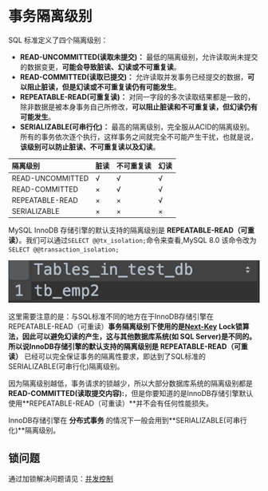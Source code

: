 # 事务隔离级别

SQL 标准定义了四个隔离级别：

* **READ-UNCOMMITTED\(读取未提交\)：** 最低的隔离级别，允许读取尚未提交的数据变更，**可能会导致脏读、幻读或不可重复读**。
* **READ-COMMITTED\(读取已提交\)：** 允许读取并发事务已经提交的数据，**可以阻止脏读，但是幻读或不可重复读仍有可能发生**。
* **REPEATABLE-READ\(可重复读\)：** 对同一字段的多次读取结果都是一致的，除非数据是被本身事务自己所修改，**可以阻止脏读和不可重复读，但幻读仍有可能发生**。
* **SERIALIZABLE\(可串行化\)：** 最高的隔离级别，完全服从ACID的隔离级别。所有的事务依次逐个执行，这样事务之间就完全不可能产生干扰，也就是说，**该级别可以防止脏读、不可重复读以及幻读**。

| 隔离级别 | 脏读 | 不可重复读 | 幻读 |
| :--- | :--- | :--- | :--- |
| READ-UNCOMMITTED | √ | √ | √ |
| READ-COMMITTED | × | √ | √ |
| REPEATABLE-READ | × | × | √ |
| SERIALIZABLE | × | × | × |

MySQL InnoDB 存储引擎的默认支持的隔离级别是 **REPEATABLE-READ（可重读）**。我们可以通过`SELECT @@tx_isolation;`命令来查看,MySQL 8.0 该命令改为`SELECT @@transaction_isolation;`

![](../../.gitbook/assets/image%20%283%29.png)

这里需要注意的是：与SQL标准不同的地方在于InnoDB存储引擎在REPEATABLE-READ（可重读）**事务隔离级别下使用的是**[**Next-Key**](../../shu-ju-biao-cao-zuo/bing-fa-kong-zhi/nextkey-suo.md) **Lock锁算法，因此可以避免幻读的产生，这与其他数据库系统\(如 SQL Server\)是不同的。所以说InnoDB存储引擎的默认支持的隔离级别是 REPEATABLE-READ（可重读）** 已经可以完全保证事务的隔离性要求，即达到了SQL标准的SERIALIZABLE\(可串行化\)隔离级别。

因为隔离级别越低，事务请求的锁越少，所以大部分数据库系统的隔离级别都是**READ-COMMITTED\(读取提交内容\):**，但是你要知道的是InnoDB存储引擎默认使用**REPEATABLE-READ（可重读）**并不会有任何性能损失。

InnoDB存储引擎在 **分布式事务** 的情况下一般会用到**SERIALIZABLE\(可串行化\)**隔离级别。

## 锁问题

通过加锁解决问题请见：[并发控制](../../shu-ju-biao-cao-zuo/bing-fa-kong-zhi/)


